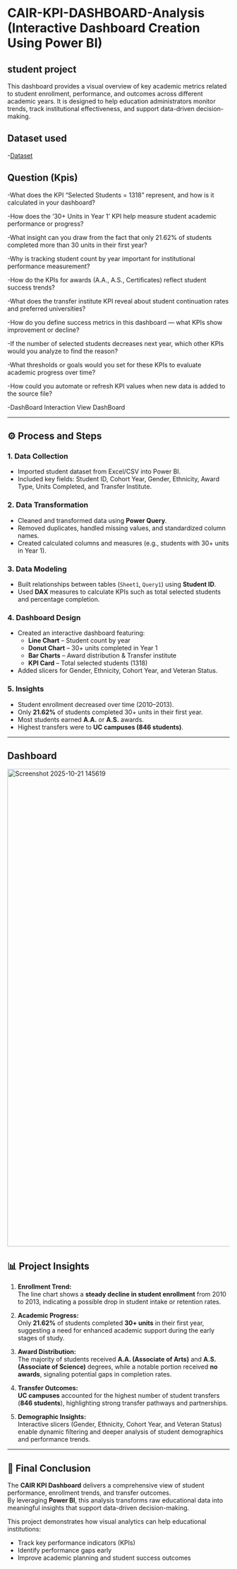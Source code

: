 # CAIR-KPI-DASHBOARD-Analysis (Interactive Dashboard Creation Using Power BI)
## student project 
This dashboard provides a visual overview of key academic metrics related to student enrollment, performance, and outcomes across different academic years. It is designed to help education administrators monitor trends, track institutional effectiveness, and support data-driven decision-making.

## Dataset used

-<a href="https://github.com/anasmummar-702/data-analysis-dashboard/blob/main/Screenshot%202025-10-21%20145619.png">Dataset</a>

## Question (Kpis)

-What does the KPI “Selected Students = 1318” represent, and how is it calculated in your dashboard?

-How does the ‘30+ Units in Year 1’ KPI help measure student academic performance or progress?

-What insight can you draw from the fact that only 21.62% of students completed more than 30 units in their first year?

-Why is tracking student count by year important for institutional performance measurement?

-How do the KPIs for awards (A.A., A.S., Certificates) reflect student success trends?

-What does the transfer institute KPI reveal about student continuation rates and preferred universities?

-How do you define success metrics in this dashboard — what KPIs show improvement or decline?

-If the number of selected students decreases next year, which other KPIs would you analyze to find the reason?

-What thresholds or goals would you set for these KPIs to evaluate academic progress over time?

-How could you automate or refresh KPI values when new data is added to the source file?

 -DashBoard Interaction <a herf="https://github.com/anasmummar-702/data-analysis-dashboard/blob/main/Screenshot%202025-10-21%20145619.png">View DashBoard</a>

 
---

## ⚙️ Process and Steps

### 1. Data Collection
- Imported student dataset from Excel/CSV into Power BI.
- Included key fields: Student ID, Cohort Year, Gender, Ethnicity, Award Type, Units Completed, and Transfer Institute.

### 2. Data Transformation
- Cleaned and transformed data using **Power Query**.
- Removed duplicates, handled missing values, and standardized column names.
- Created calculated columns and measures (e.g., students with 30+ units in Year 1).

### 3. Data Modeling
- Built relationships between tables (`Sheet1`, `Query1`) using **Student ID**.
- Used **DAX** measures to calculate KPIs such as total selected students and percentage completion.

### 4. Dashboard Design
- Created an interactive dashboard featuring:
  - **Line Chart** – Student count by year  
  - **Donut Chart** – 30+ units completed in Year 1  
  - **Bar Charts** – Award distribution & Transfer institute  
  - **KPI Card** – Total selected students (1318)
- Added slicers for Gender, Ethnicity, Cohort Year, and Veteran Status.

### 5. Insights
- Student enrollment decreased over time (2010–2013).  
- Only **21.62%** of students completed 30+ units in their first year.  
- Most students earned **A.A.** or **A.S.** awards.  
- Highest transfers were to **UC campuses (846 students)**.

---
## Dashboard 
<img width="1920" height="1080" alt="Screenshot 2025-10-21 145619" src="https://github.com/user-attachments/assets/14dfada2-dc40-49a9-8c6a-865413be3a0d" />

## 📊 Project Insights

1. **Enrollment Trend:**  
   The line chart shows a **steady decline in student enrollment** from 2010 to 2013, indicating a possible drop in student intake or retention rates.

2. **Academic Progress:**  
   Only **21.62%** of students completed **30+ units** in their first year, suggesting a need for enhanced academic support during the early stages of study.

3. **Award Distribution:**  
   The majority of students received **A.A. (Associate of Arts)** and **A.S. (Associate of Science)** degrees, while a notable portion received **no awards**, signaling potential gaps in completion rates.

4. **Transfer Outcomes:**  
   **UC campuses** accounted for the highest number of student transfers (**846 students**), highlighting strong transfer pathways and partnerships.

5. **Demographic Insights:**  
   Interactive slicers (Gender, Ethnicity, Cohort Year, and Veteran Status) enable dynamic filtering and deeper analysis of student demographics and performance trends.

---

## 🧠 Final Conclusion

The **CAIR KPI Dashboard** delivers a comprehensive view of student performance, enrollment trends, and transfer outcomes.  
By leveraging **Power BI**, this analysis transforms raw educational data into meaningful insights that support data-driven decision-making.  

This project demonstrates how visual analytics can help educational institutions:
- Track key performance indicators (KPIs)  
- Identify performance gaps early  
- Improve academic planning and student success outcomes  


